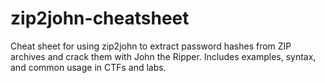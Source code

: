# zip2john-cheatsheet
Cheat sheet for using zip2john to extract password hashes from ZIP archives and crack them with John the Ripper. Includes examples, syntax, and common usage in CTFs and labs.

